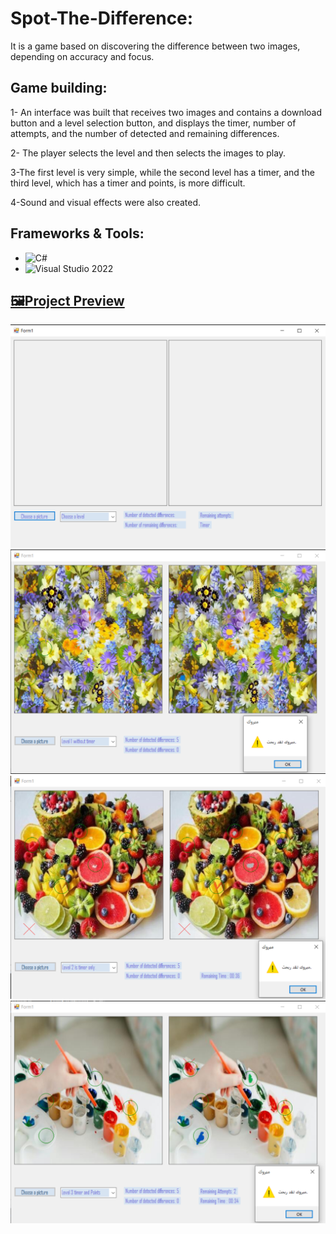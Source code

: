 # Spot-The-Difference:
It is a game based on discovering the difference between two images, depending on accuracy and focus.

## Game building:
1- An interface was built that receives two images and contains a download button and a level selection button, and displays the timer, number of attempts, and the number of detected and remaining differences.

2- The player selects the level and then selects the images to play.

3-The first level is very simple, while the second level has a timer, and the third level, which has a timer and points, is more difficult.

4-Sound and visual effects were also created.

## Frameworks & Tools:
- ![C#](https://img.shields.io/badge/C%23-239120?style=for-the-badge&logo=c-sharp&logoColor=white)  
- ![Visual Studio 2022](https://img.shields.io/badge/Visual%20Studio%202022-5C2D91?style=for-the-badge&logo=visual-studio&logoColor=white)
## [🖼️Project Preview](#Project-Preview)
![Images](Images/Image1.png)
![Images](Images/Image2.png)
![Images](Images/Image3.png)
![Images](Images/Image4.png)




